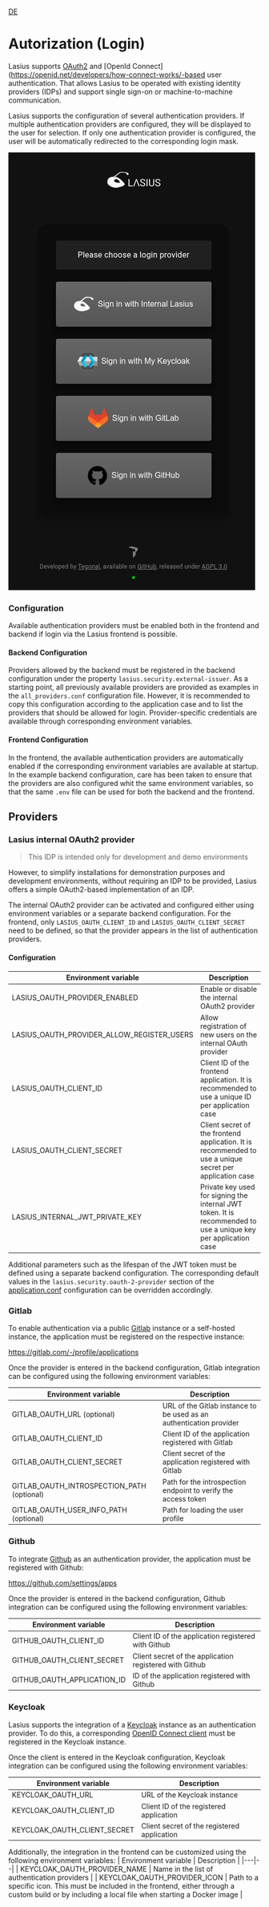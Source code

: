 [DE](DE%3AAuth.md)


# Autorization (Login)

Lasius supports [OAuth2](https://auth0.com/de/intro-to-iam/what-is-oauth-2) and [OpenId Connect](https://openid.net/developers/how-connect-works/-based user authentication. That allows Lasius to be operated with existing identity providers (IDPs) and support single sign-on or machine-to-machine communication.

Lasius supports the configuration of several authentication providers. If multiple authentication providers are configured, they will be displayed to the user for selection. If only one authentication provider is configured, the user will be automatically redirected to the corresponding login mask.

![Selection of authentication providers](images/Lasius_Login_Provider_Selection.png)

### Configuration

Available authentication providers must be enabled both in the frontend and backend if login via the Lasius frontend is possible.

#### Backend Configuration

Providers allowed by the backend must be registered in the backend configuration under the property `lasius.security.external-issuer`. As a starting point, all previously available providers are provided as examples in the `all_providers.conf` configuration file. However, it is recommended to copy this configuration according to the application case and to list the providers that should be allowed for login.
Provider-specific credentials are available through corresponding environment variables.

#### Frontend Configuration

In the frontend, the available authentication providers are automatically enabled if the corresponding environment variables are available at startup.
In the example backend configuration, care has been taken to ensure that the providers are also configured whit the same environment variables, so that the same `.env` file can be used for both the backend and the frontend.

## Providers

### Lasius internal OAuth2 provider

> This IDP is intended only for development and demo environments

However, to simplify installations for demonstration purposes and development environments, without requiring an IDP to be provided, Lasius offers a simple OAuth2-based implementation of an IDP.

The internal OAuth2 provider can be activated and configured either using environment variables or a separate backend configuration. For the frontend, only `LASIUS_OAUTH_CLIENT_ID` and `LASIUS_OAUTH_CLIENT_SECRET` need to be defined, so that the provider appears in the list of authentication providers.

#### Configuration
| Environment variable | Description |
|---|--|
| LASIUS_OAUTH_PROVIDER_ENABLED              | Enable or disable the internal OAuth2 provider |
| LASIUS_OAUTH_PROVIDER_ALLOW_REGISTER_USERS | Allow registration of new users on the internal OAuth provider |
| LASIUS_OAUTH_CLIENT_ID | Client ID of the frontend application. It is recommended to use a unique ID per application case |
| LASIUS_OAUTH_CLIENT_SECRET | Client secret of the frontend application. It is recommended to use a unique secret per application case |
| LASIUS_INTERNAL_JWT_PRIVATE_KEY | Private key used for signing the internal JWT token. It is recommended to use a unique key per application case |

Additional parameters such as the lifespan of the JWT token must be defined using a separate backend configuration. The corresponding default values in the `lasius.security.oauth-2-provider` section of the [application.conf](https://github.com/tegonal/Lasius/blob/main/backend/conf/application.conf)  configuration can be overridden accordingly.

### Gitlab

To enable authentication via a public [Gitlab](https://gitlab.com) instance or a self-hosted instance, the application must be registered on the respective instance:

https://gitlab.com/-/profile/applications

Once the provider is entered in the backend configuration, Gitlab integration can be configured using the following environment variables:

| Environment variable | Description |
|---|--|
| GITLAB_OAUTH_URL (optional) | URL of the Gitlab instance to be used as an authentication provider |
| GITLAB_OAUTH_CLIENT_ID | Client ID of the application registered with Gitlab |
| GITLAB_OAUTH_CLIENT_SECRET | Client secret of the application registered with Gitlab |
| GITLAB_OAUTH_INTROSPECTION_PATH (optional) | Path for the introspection endpoint to verify the access token |
| GITLAB_OAUTH_USER_INFO_PATH (optional) | Path for loading the user profile |

### Github

To integrate  [Github](https://github.com) as an authentication provider, the application must be registered with Github:

https://github.com/settings/apps

Once the provider is entered in the backend configuration, Github integration can be configured using the following environment variables:

| Environment variable | Description |
|---|--|
| GITHUB_OAUTH_CLIENT_ID | Client ID of the application registered with Github |
| GITHUB_OAUTH_CLIENT_SECRET | Client secret of the application registered with Github |
| GITHUB_OAUTH_APPLICATION_ID | ID of the application registered with Github |

### Keycloak

Lasius supports the integration of a [Keycloak](https://keycloak.org) instance as an authentication provider. To do this, a corresponding [OpenID Connect client](https://www.keycloak.org/docs/latest/server_admin/index.html#_oidc_clients) must be registered in the Keycloak instance.

Once the client is entered in the Keycloak configuration, Keycloak integration can be configured using the following environment variables:

| Environment variable | Description |
|---|--|
| KEYCLOAK_OAUTH_URL | URL of the Keycloak instance |
| KEYCLOAK_OAUTH_CLIENT_ID | Client ID of the registered application |
| KEYCLOAK_OAUTH_CLIENT_SECRET | Client secret of the registered application |

Additionally, the integration in the frontend can be customized using the following environment variables:
| Environment variable | Description |
|---|--|
| KEYCLOAK_OAUTH_PROVIDER_NAME | Name in the list of authentication providers |
| KEYCLOAK_OAUTH_PROVIDER_ICON | Path to a specific icon. This must be included in the frontend, either through a custom build or by including a local file when starting a Docker image |

